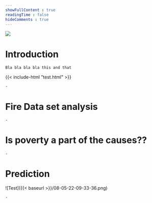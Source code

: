 ```yaml
---
showFullContent : true
readingTime : false
hideComments : true
---
```


![](https://images.pexels.com/photos/459225/pexels-photo-459225.jpeg?auto=compress&cs=tinysrgb&dpr=2&h=650&w=940)

# Introduction
    Bla bla bla bla this and that

{{< include-html "test.html" >}}


    -

# Fire Data set analysis


    -

# Is poverty a part of the causes??



    -

# Prediction    


![Test]({{< baseurl >}}/08-05-22-09-33-36.png)

    -

